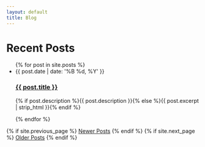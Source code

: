 ```yaml
---
layout: default
title: Blog
---
```


<div class="home" id="blog">
  <h1 class="pageTitle">Recent Posts</h1>
  <ul class="posts noList">
    {% for post in site.posts %}
      <li>
        <span class="date">{{ post.date | date: '%B %d, %Y' }}</span>
        <h3><a class="post-link" href="{{ post.url | prepend: site.baseurl }}">{{ post.title }}</a></h3>
        <p>{% if post.description %}{{ post.description }}{% else %}{{ post.excerpt | strip_html }}{% endif %}</p>
      </li>
    {% endfor %}
  </ul>
  <!-- Pagination links -->
  <div class="pagination">
    {% if site.previous_page %}
      <a href="{{ site.previous_page_path | prepend: site.baseurl }}" class="previous button__outline">Newer Posts</a> 
    {% endif %}
    {% if site.next_page %}
      <a href="{{ site.next_page_path | prepend: site.baseurl }}" class="next button__outline">Older Posts</a>
    {% endif %}
  </div>
</div>